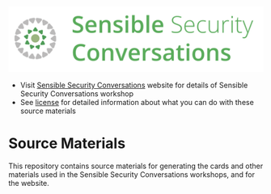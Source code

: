 ![Sensible Security Conversations](docs/img/banner-logo.png)

- Visit [Sensible Security Conversations](https://thoughtworksinc.github.io/sensible-security-conversations/) website for details of Sensible Security Conversations workshop
- See [license](LICENSE.md) for detailed information about what you can do with these source materials

# Source Materials

This repository contains source materials for generating the cards and other materials used in the Sensible Security Conversations workshops, and for the website. 
